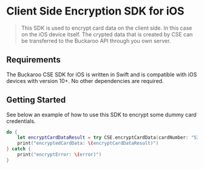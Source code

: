 # Client Side Encryption SDK for iOS
> This SDK is used to encrypt card data on the client side. In this case on the iOS device itself. The crypted data that is created by CSE can be transferred to the Buckaroo API through you own server.

## Requirements
The Buckaroo CSE SDK for iOS is written in Swift and is compatible with iOS devices with version 10+. No other dependencies are required.

## Getting Started
See below an example of how to use this SDK to encrypt some dummy card credentials.
```swift
do {
	let encryptCardDataResult = try CSE.encryptCardData(cardNumber: "5386860000000000", year: "2020", month: "12", cvc: "123", cardholder: "A DE GROOT")
	print("encryptedCardData: \(encryptCardDataResult)")
} catch {
	print("encryptError: \(error)")
}
```
